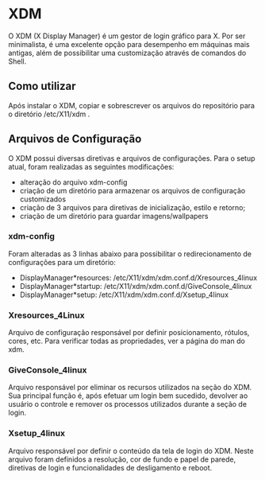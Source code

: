 # XDM

O XDM (X Display Manager) é um gestor de login gráfico para X. Por ser minimalista, é uma excelente opção para desempenho em máquinas mais antigas, além de possibilitar uma customização através de comandos do Shell. 

## Como utilizar

Após instalar o XDM, copiar e sobrescrever os arquivos do repositório para o diretório /etc/X11/xdm . 


## Arquivos de Configuração

O XDM possui diversas diretivas e arquivos de configurações. Para o setup atual, foram realizadas as seguintes modificações:

- alteração do arquivo xdm-config 
- criação de um diretório para armazenar os arquivos de configuração customizados
- criação de 3 arquivos para diretivas de inicialização, estilo e retorno;
- criação de um diretório para guardar imagens/wallpapers

### xdm-config

Foram alteradas as 3 linhas abaixo para possibilitar o redirecionamento de configurações para um diretório:

- DisplayManager*resources: /etc/X11/xdm/xdm.conf.d/Xresources_4linux
- DisplayManager*startup: /etc/X11/xdm/xdm.conf.d/GiveConsole_4linux
- DisplayManager*setup: /etc/X11/xdm/xdm.conf.d/Xsetup_4linux


### Xresources_4Linux

Arquivo de configuração responsável por definir posicionamento, rótulos, cores, etc. Para verificar todas as propriedades, ver a página do man do xdm.

### GiveConsole_4linux

Arquivo responsável por eliminar os recursos utilizados na seção do XDM. Sua principal função é, após efetuar um login bem sucedido, devolver ao usuário o controle e remover os processos utilizados durante a seção de login.

### Xsetup_4linux

Arquivo responsável por definir o conteúdo da tela de login do XDM. Neste arquivo foram definidos a resolução, cor de fundo e papel de parede, diretivas de login e funcionalidades de desligamento e reboot.






